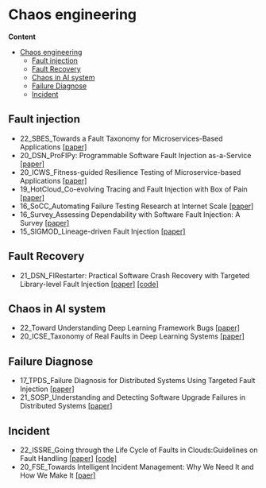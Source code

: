 # Chaos engineering

**Content**
- [Chaos engineering](#chaos-engineering)
  - [Fault injection](#fault-injection)
  - [Fault Recovery](#fault-recovery)
  - [Chaos in AI system](#chaos-in-ai-system)
  - [Failure Diagnose](#failure-diagnose)
  - [Incident](#incident)

## Fault injection
- 22_SBES_Towards a Fault Taxonomy for Microservices-Based Applications [[paper]](https://dl.acm.org/doi/fullHtml/10.1145/3555228.3555245)
- 20_DSN_ProFIPy: Programmable Software Fault Injection as-a-Service [[paper]](https://dl.acm.org/doi/10.1145/2841425)
- 20_ICWS_Fitness-guided Resilience Testing of Microservice-based Applications [[paper]](https://ieeexplore.ieee.org/stamp/stamp.jsp?arnumber=9283918)
- 19_HotCloud_Co-evolving Tracing and Fault Injection with Box of Pain [[paper]](https://www.usenix.org/system/files/hotcloud19-paper-bittman.pdf)
- 16_SoCC_Automating Failure Testing Research at Internet Scale [[paper]](https://dl.acm.org/doi/10.1145/2987550.2987555)
- 16_Survey_Assessing Dependability with Software Fault Injection: A Survey [[paper]]()
- 15_SIGMOD_Lineage-driven Fault Injection [[paper]](https://dl.acm.org/doi/10.1145/2723372.2723711)


## Fault Recovery
- 21_DSN_FIRestarter: Practical Software Crash Recovery with Targeted Library-level Fault Injection [[paper]](https://download.vusec.net/papers/firestarter_dsn21.pdf) [[code]](https://github.com/vusec/firestarter)


## Chaos in AI system

- 22_Toward Understanding Deep Learning Framework Bugs [[paper]](https://arxiv.org/pdf/2203.04026.pdf)
- 20_ICSE_Taxonomy of Real Faults in Deep Learning Systems [[paper]](https://arxiv.org/pdf/1910.11015.pdf)


## Failure Diagnose

- 17_TPDS_Failure Diagnosis for Distributed Systems Using Targeted Fault Injection [[paper]](https://ieeexplore.ieee.org/document/7484300)
- 21_SOSP_Understanding and Detecting Software Upgrade Failures in Distributed Systems [[paper]](https://www.cs.purdue.edu/homes/yonglezh/pub/upgrade-sosp21.pdf)

## Incident

- 22_ISSRE_Going through the Life Cycle of Faults in Clouds:Guidelines on Fault Handling [[paper]](https://yuxiaoba.github.io/publication/incident22/incident22.pdf) [[code]](https://github.com/IntelligentDDS/Post-mortems-Analysis)
- 20_FSE_Towards Intelligent Incident Management: Why We Need It and How We Make It [[paer]](https://dl.acm.org/doi/pdf/10.1145/3368089.3417055)